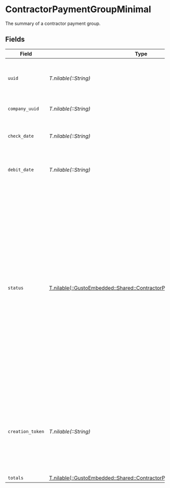 # ContractorPaymentGroupMinimal

The summary of a contractor payment group.


## Fields

| Field                                                                                                                                                                                                                                                                                                     | Type                                                                                                                                                                                                                                                                                                      | Required                                                                                                                                                                                                                                                                                                  | Description                                                                                                                                                                                                                                                                                               |
| --------------------------------------------------------------------------------------------------------------------------------------------------------------------------------------------------------------------------------------------------------------------------------------------------------- | --------------------------------------------------------------------------------------------------------------------------------------------------------------------------------------------------------------------------------------------------------------------------------------------------------- | --------------------------------------------------------------------------------------------------------------------------------------------------------------------------------------------------------------------------------------------------------------------------------------------------------- | --------------------------------------------------------------------------------------------------------------------------------------------------------------------------------------------------------------------------------------------------------------------------------------------------------- |
| `uuid`                                                                                                                                                                                                                                                                                                    | *T.nilable(::String)*                                                                                                                                                                                                                                                                                     | :heavy_minus_sign:                                                                                                                                                                                                                                                                                        | The unique identifier of the contractor payment group.                                                                                                                                                                                                                                                    |
| `company_uuid`                                                                                                                                                                                                                                                                                            | *T.nilable(::String)*                                                                                                                                                                                                                                                                                     | :heavy_minus_sign:                                                                                                                                                                                                                                                                                        | The UUID of the company.                                                                                                                                                                                                                                                                                  |
| `check_date`                                                                                                                                                                                                                                                                                              | *T.nilable(::String)*                                                                                                                                                                                                                                                                                     | :heavy_minus_sign:                                                                                                                                                                                                                                                                                        | The check date of the contractor payment group.                                                                                                                                                                                                                                                           |
| `debit_date`                                                                                                                                                                                                                                                                                              | *T.nilable(::String)*                                                                                                                                                                                                                                                                                     | :heavy_minus_sign:                                                                                                                                                                                                                                                                                        | The debit date of the contractor payment group.                                                                                                                                                                                                                                                           |
| `status`                                                                                                                                                                                                                                                                                                  | [T.nilable(::GustoEmbedded::Shared::ContractorPaymentGroupMinimalStatus)](../../models/shared/contractorpaymentgroupminimalstatus.md)                                                                                                                                                                     | :heavy_minus_sign:                                                                                                                                                                                                                                                                                        | The status of the contractor payment group.  Will be `Funded` if all payments that should be funded (i.e. have `Direct Deposit` for payment method) are funded.  A group can have status `Funded` while having associated payments that have status `Unfunded`, i.e. payment with `Check` payment method. |
| `creation_token`                                                                                                                                                                                                                                                                                          | *T.nilable(::String)*                                                                                                                                                                                                                                                                                     | :heavy_minus_sign:                                                                                                                                                                                                                                                                                        | Token used to make contractor payment group creation idempotent.  Will error if attempting to create a group with a duplicate token.                                                                                                                                                                      |
| `totals`                                                                                                                                                                                                                                                                                                  | [T.nilable(::GustoEmbedded::Shared::ContractorPaymentGroupMinimalTotals)](../../models/shared/contractorpaymentgroupminimaltotals.md)                                                                                                                                                                     | :heavy_minus_sign:                                                                                                                                                                                                                                                                                        | N/A                                                                                                                                                                                                                                                                                                       |